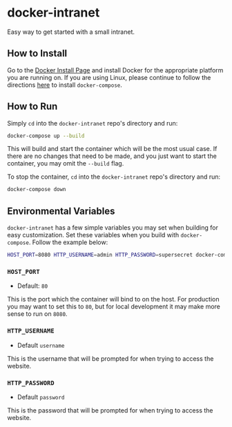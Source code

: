 # docker-intranet

Easy way to get started with a small intranet.

## How to Install

Go to the [Docker Install Page][1] and install Docker for the appropriate
platform you are running on. If you are using Linux, please continue to follow
the directions [here][2] to install `docker-compose`.

## How to Run

Simply `cd` into the `docker-intranet` repo's directory and run:

```bash
docker-compose up --build
```

This will build and start the container which will be the most usual case. If
there are no changes that need to be made, and you just want to start the
container, you may omit the `--build` flag.

To stop the container, `cd` into the `docker-intranet` repo's directory and run:

```bash
docker-compose down
```

## Environmental Variables

`docker-intranet` has a few simple variables you may set when building for easy
customization. Set these variables when you build with `docker-compose`. Follow
the example below:

```bash
HOST_PORT=8080 HTTP_USERNAME=admin HTTP_PASSWORD=supersecret docker-compose up --build
```

### `HOST_PORT`

*   Default: `80`

This is the port which the container will bind to on the host. For production
you may want to set this to `80`, but for local development it may make more
sense to run on `8080`.

### `HTTP_USERNAME`

*   Default `username`

This is the username that will be prompted for when trying to access the
website.

### `HTTP_PASSWORD`

*   Default `password`

This is the password that will be prompted for when trying to access the
website.

[1]: https://www.docker.com/products/overview#/install_the_platform
[2]: https://docs.docker.com/compose/install/
